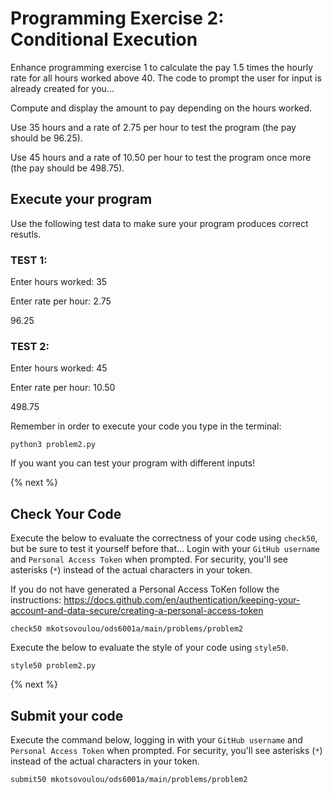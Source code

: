 # Programming Exercise 2: Conditional Execution

Enhance programming exercise 1 to calculate the pay 1.5 times the hourly rate for all hours worked above 40. The code to prompt the user for input is already created for you...

Compute and display the amount to pay depending on the hours worked.

Use 35 hours and a rate of 2.75 per hour to test the program (the pay should be 96.25). 

Use 45 hours and a rate of 10.50 per hour to test the program once more (the pay should be 498.75).


## Execute your program 

Use the following test data to make sure your program produces correct resutls.

### TEST 1:

Enter hours worked: 35

Enter rate per hour: 2.75

96.25

### TEST 2:

Enter hours worked: 45

Enter rate per hour: 10.50

498.75



Remember in order to execute your code you type in the terminal:
```
python3 problem2.py
```

If you want you can test your program with different inputs!

{% next %}

## Check Your Code

Execute the below to evaluate the correctness of your code using `check50`, but be sure to test it yourself before that...
Login with your `GitHub username` and `Personal Access Token` when prompted. For security, you'll see asterisks (`*`) instead of the actual characters in your token. 

If you do not have generated a Personal Access ToKen follow the instructions: 
https://docs.github.com/en/authentication/keeping-your-account-and-data-secure/creating-a-personal-access-token

```
check50 mkotsovoulou/ods6001a/main/problems/problem2
```

Execute the below to evaluate the style of your code using `style50`.

```
style50 problem2.py
```

{% next %}

## Submit your code

Execute the command below, logging in with your `GitHub username` and `Personal Access Token` when prompted. For security, you'll see asterisks (`*`) instead of the actual characters in your token. 

```
submit50 mkotsovoulou/ods6001a/main/problems/problem2
```

